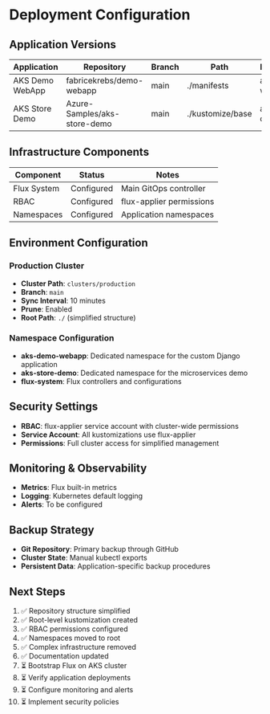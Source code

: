 # Deployment Configuration

## Application Versions

| Application | Repository | Branch | Path | Namespace | Status |
|-------------|------------|--------|------|-----------|---------|
| AKS Demo WebApp | fabricekrebs/demo-webapp | main | ./manifests | aks-demo-webapp | Configured |
| AKS Store Demo | Azure-Samples/aks-store-demo | main | ./kustomize/base | aks-store-demo | Configured |

## Infrastructure Components

| Component | Status | Notes |
|-----------|--------|-------|
| Flux System | Configured | Main GitOps controller |
| RBAC | Configured | flux-applier permissions |
| Namespaces | Configured | Application namespaces |

## Environment Configuration

### Production Cluster
- **Cluster Path**: `clusters/production`
- **Branch**: `main`
- **Sync Interval**: 10 minutes
- **Prune**: Enabled
- **Root Path**: `./` (simplified structure)

### Namespace Configuration

- **aks-demo-webapp**: Dedicated namespace for the custom Django application
- **aks-store-demo**: Dedicated namespace for the microservices demo
- **flux-system**: Flux controllers and configurations

## Security Settings

- **RBAC**: flux-applier service account with cluster-wide permissions
- **Service Account**: All kustomizations use flux-applier
- **Permissions**: Full cluster access for simplified management

## Monitoring & Observability

- **Metrics**: Flux built-in metrics
- **Logging**: Kubernetes default logging
- **Alerts**: To be configured

## Backup Strategy

- **Git Repository**: Primary backup through GitHub
- **Cluster State**: Manual kubectl exports
- **Persistent Data**: Application-specific backup procedures

## Next Steps

1. ✅ Repository structure simplified
2. ✅ Root-level kustomization created
3. ✅ RBAC permissions configured
4. ✅ Namespaces moved to root
5. ✅ Complex infrastructure removed
6. ✅ Documentation updated
7. ⏳ Bootstrap Flux on AKS cluster
8. ⏳ Verify application deployments
9. ⏳ Configure monitoring and alerts
10. ⏳ Implement security policies
